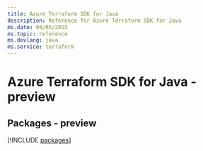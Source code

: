 ```yaml
---
title: Azure Terraform SDK for Java
description: Reference for Azure Terraform SDK for Java
ms.date: 04/05/2025
ms.topic: reference
ms.devlang: java
ms.service: terraform
---
```

# Azure Terraform SDK for Java - preview
## Packages - preview
[!INCLUDE [packages](terraform-index.md)]